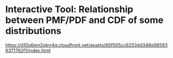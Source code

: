 # Interactive Tool: Relationship between PMF/PDF and CDF of some distributions

https://d10o6em2qtnr4q.cloudfront.net/assets/65f505cc62534d348e985936371762f1/index.html